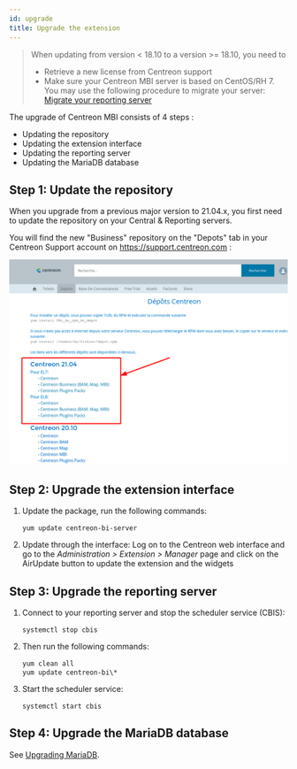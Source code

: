 ```yaml
---
id: upgrade
title: Upgrade the extension
---
```


> When updating from version < 18.10 to a version >= 18.10, you need to
>
> - Retrieve a new license from Centreon support
> - Make sure your Centreon MBI server is based on CentOS/RH 7. You may use the
>   following procedure to migrate your server: [Migrate your
>   reporting server](migrate)

The upgrade of Centreon MBI consists of 4 steps :

- Updating the repository
- Updating the extension interface
- Updating the reporting server
- Updating the MariaDB database

## Step 1: Update the repository

When you upgrade from a previous major version to 21.04.x, you first need to update the repository on your Central & Reporting servers.

You will find the new "Business" repository on the "Depots" tab in your Centreon Support account on https://support.centreon.com :

![image](../assets/reporting/support_repos.png)

## Step 2: Upgrade the extension interface

1. Update the package, run the following commands:

    ```shell
    yum update centreon-bi-server
    ```

2. Update through the interface:  Log on to the Centreon web interface and go to 
the *Administration > Extension > Manager* page and click on the 
AirUpdate button to update the extension and the widgets

## Step 3: Upgrade the reporting server 

1. Connect to your reporting server and stop the scheduler service (CBIS):

    ```shell
    systemctl stop cbis
    ```

2. Then run the following commands: 

    ```shell
    yum clean all
    yum update centreon-bi\*
    ```

3. Start the scheduler service: 

    ```shell
    systemctl start cbis
    ```

## Step 4: Upgrade the MariaDB database

See [Upgrading MariaDB](../upgrade/upgrade-mariadb).
